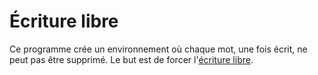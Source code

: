 # Écriture libre

Ce programme crée un environnement où chaque mot, une fois écrit, ne peut pas être supprimé.
Le but est de forcer l'[écriture libre](https://en.wikipedia.org/wiki/Free_writing).
